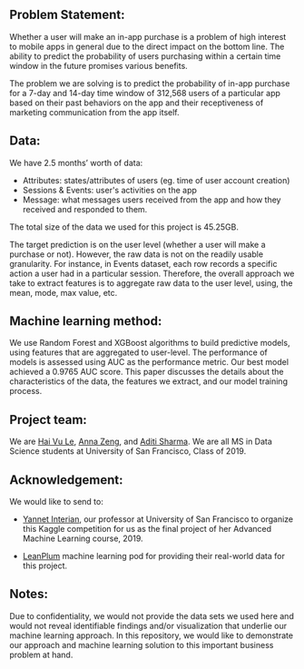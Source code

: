 ## Problem Statement:
Whether a user will make an in-app purchase is a problem of high interest to mobile apps in general due to the direct impact on the bottom line. The ability to predict the probability of users purchasing within a certain time window in the future promises various benefits. 

The problem we are solving is to predict the probability of in-app purchase for a 7-day and 14-day time window of 312,568 users of a particular app based on their past behaviors on the app and their receptiveness of marketing communication from the app itself. 

## Data:
We have 2.5 months’ worth of data:

* Attributes: states/attributes of users (eg. time of user account creation)
* Sessions & Events: user's activities on the app
* Message: what messages users received from the app and how they received and responded to them.

The total size of the data we used for this project is 45.25GB.

The target prediction is on the user level (whether a user will make a purchase or not). However, the raw data is not on the readily usable granularity. For instance, in Events dataset, each row records a specific action a user had in a particular session. Therefore, the overall approach we take to extract features is to aggregate raw data to the user level, using, the mean, mode, max value, etc.

## Machine learning method:
We use Random Forest and XGBoost algorithms to build predictive models, using features that are aggregated to user-level. The performance of models is assessed using AUC as the performance metric. Our best model achieved a 0.9765 AUC score. This paper discusses the details about the characteristics of the data, the features we extract, and our model training process.


## Project team:
We are [Hai Vu Le](https://github.com/haivule), [Anna Zeng](https://github.com/ztzeng), and [Aditi Sharma](https://github.com/AditiSharmaUSFCA). We are all MS in Data Science students at University of San Francisco, Class of 2019.

## Acknowledgement:
We would like to send to:
* [Yannet Interian](https://github.com/yanneta), our professor at University of San Francisco to organize this Kaggle competition for us as the final project of her Advanced Machine Learning course, 2019.

* [LeanPlum](https://www.leanplum.com/) machine learning pod for providing their real-world data for this project. 

## Notes:
Due to confidentiality, we would not provide the data sets we used here and would not reveal identifiable findings and/or visualization that underlie our machine learning approach. In this repository, we would like to demonstrate our approach and machine learning solution to this important business problem at hand.